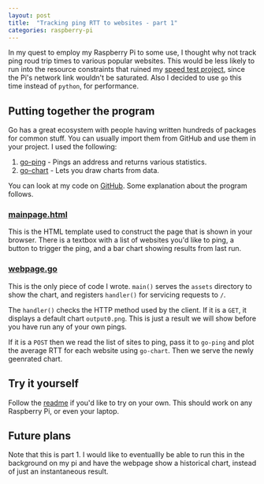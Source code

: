 ```yaml
---
layout: post
title:  "Tracking ping RTT to websites - part 1"
categories: raspberry-pi
---
```

In my quest to employ my Raspberry Pi to some use, I thought why not track ping roud trip times to various popular websites. This would be less likely to run into the resource constraints that ruined my [speed test project](https://perryizgr8.github.io/raspberry-pi/2020/09/20/monitoring-speed-rpi.html), since the Pi's network link wouldn't be saturated. Also I decided to use `go` this time instead of `python`, for performance.

## Putting together the program
Go has a great ecosystem with people having written hundreds of packages for common stuff. You can usually import them from GitHub and use them in your project. I used the following:
1. [go-ping](https://github.com/go-ping/ping) - Pings an address and returns various statistics.
2. [go-chart](https://github.com/wcharczuk/go-chart/) - Lets you draw charts from data.

You can look at my code on [GitHub](https://github.com/perryizgr8/pinger). Some explanation about the program follows.

### [mainpage.html](https://github.com/perryizgr8/pinger/blob/master/mainpage.html)
This is the HTML template used to construct the page that is shown in your browser. There is a textbox with a list of websites you'd like to ping, a button to trigger the ping, and a bar chart showing results from last run.

### [webpage.go](https://github.com/perryizgr8/pinger/blob/master/webpage.go)
This is the only piece of code I wrote. `main()` serves the `assets` directory to show the chart, and registers `handler()` for servicing requests to `/`. 

The `handler()` checks the HTTP method used by the client. If it is a `GET`, it displays a default chart `output0.png`. This is just a result we will show before you have run any of your own pings. 

If it is a `POST` then we read the list of sites to ping, pass it to `go-ping` and plot the average RTT for each website using `go-chart`. Then we serve the newly geenrated chart.

## Try it yourself
Follow the [readme](https://github.com/perryizgr8/pinger/blob/master/README.md) if you'd like to try on your own. This should work on any Raspberry Pi, or even your laptop.

## Future plans
Note that this is part 1. I would like to eventuallly be able to run this in the background on my pi and have the webpage show a historical chart, instead of just an instantaneous result.